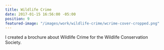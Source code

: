 ```yaml
---
title: Wildlife Crime
date: 2017-01-15 16:56:00 -05:00
position: 9
featured-image: "/images/work/wildlife-crime/wcrime-cover-cropped.png"
---
```


I created a brochure about Wildlife Crime for the Wildlife Conservation Society.